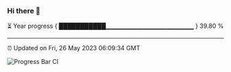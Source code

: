 ### Hi there 👋

⏳ Year progress { ███████████▁▁▁▁▁▁▁▁▁▁▁▁▁▁▁▁▁▁▁ } 39.80 %

---

⏰ Updated on Fri, 26 May 2023 06:09:34 GMT

![Progress Bar CI](https://github.com/Shyam-Makwana/GitHub-Actions-Demo/workflows/Progress%20Bar%20CI/badge.svg)

